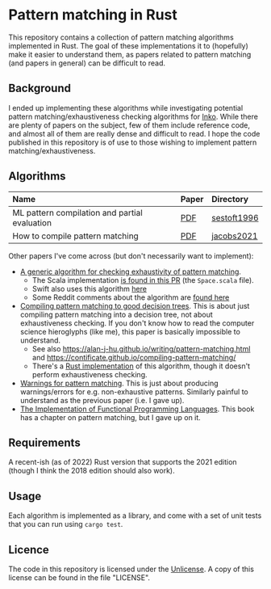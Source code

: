 # Pattern matching in Rust

This repository contains a collection of pattern matching algorithms implemented
in Rust. The goal of these implementations it to (hopefully) make it easier to
understand them, as papers related to pattern matching (and papers in general)
can be difficult to read.

## Background

I ended up implementing these algorithms while investigating potential pattern
matching/exhaustiveness checking algorithms for [Inko](https://inko-lang.org/).
While there are plenty of papers on the subject, few of them include reference
code, and almost all of them are really dense and difficult to read. I hope the
code published in this repository is of use to those wishing to implement
pattern matching/exhaustiveness.

## Algorithms

| Name                                          | Paper                        | Directory
|:----------------------------------------------|:-----------------------------|:-----------
| ML pattern compilation and partial evaluation | [PDF](https://citeseerx.ist.psu.edu/viewdoc/summary?doi=10.1.1.48.1363) | [sestoft1996](./sestoft1996/)
| How to compile pattern matching               | [PDF](https://julesjacobs.com/notes/patternmatching/patternmatching.pdf) | [jacobs2021](./jacobs2021/)

Other papers I've come across (but don't necessarily want to implement):

- [A generic algorithm for checking exhaustivity of pattern
  matching](https://dl.acm.org/doi/10.1145/2998392.2998401).
  - The Scala implementation [is found in this PR](https://github.com/lampepfl/dotty/pull/1364) (the `Space.scala` file).
  - Swift also uses this algorithm [here](https://github.com/apple/swift/blob/3c0b1ab03f189e044303436b8aa6a27c2f93707d/lib/Sema/TypeCheckSwitchStmt.cpp)
  - Some Reddit comments about the algorithm are [found here](https://www.reddit.com/r/ProgrammingLanguages/comments/cioxwn/a_generic_algorithm_for_checking_exhaustivity_of/)
- [Compiling pattern matching to good decision
  trees](https://www.cs.tufts.edu/comp/150FP/archive/luc-maranget/jun08.pdf).
  This is about just compiling pattern matching into a decision tree, not about
  exhaustiveness checking. If you don't know how to read the computer science
  hieroglyphs (like me), this paper is basically impossible to understand.
  - See also https://alan-j-hu.github.io/writing/pattern-matching.html and
    https://contificate.github.io/compiling-pattern-matching/
  - There's a [Rust implementation](https://github.com/SomewhatML/match-compile)
    of this algorithm, though it doesn't perform exhaustiveness checking.
- [Warnings for pattern
  matching](http://pauillac.inria.fr/~maranget/papers/warn/warn.pdf). This is
  just about producing warnings/errors for e.g. non-exhaustive patterns.
  Similarly painful to understand as the previous paper (i.e. I gave up).
- [The Implementation of Functional Programming
  Languages](https://www.microsoft.com/en-us/research/publication/the-implementation-of-functional-programming-languages/).
  This book has a chapter on pattern matching, but I gave up on it.

## Requirements

A recent-ish (as of 2022) Rust version that supports the 2021 edition (though I
think the 2018 edition should also work).

## Usage

Each algorithm is implemented as a library, and come with a set of unit tests
that you can run using `cargo test`.

## Licence

The code in this repository is licensed under the
[Unlicense](https://unlicense.org/). A copy of this license can be found in the
file "LICENSE".
